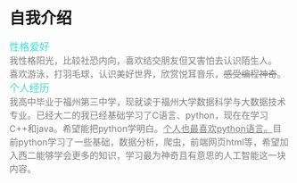 # 自我介绍  
<font color=Turquoise size=4>性格爱好</font>  
<font color=gray size=3>我性格阳光，比较社恐内向，喜欢结交朋友但又害怕去认识陌生人。  
喜欢游泳，打羽毛球，认识美好世界，欣赏悦耳音乐，~~感受编程神奇~~。</font>  
<font color=Turquoise size=4>个人经历</font>  
<font color=gray size=3>我高中毕业于福州第三中学，现就读于福州大学数据科学与大数据技术专业。已经大二的我已经基础学习了C语言、python，现在在学习C++和java。希望能把python学明白。<u>个人也最喜欢python语言。</u>目前python学习了一些基础，数据分析，爬虫，前端网页html等，希望加入西二能够学会更多的知识，学习最为神奇且有意思的人工智能这一块内容。</font>
